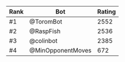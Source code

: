 Rank|Bot|Rating
---|---|---
#1|@ToromBot|2552
#2|@RaspFish|2536
#3|@colinbot|2385
#4|@MinOpponentMoves|672
